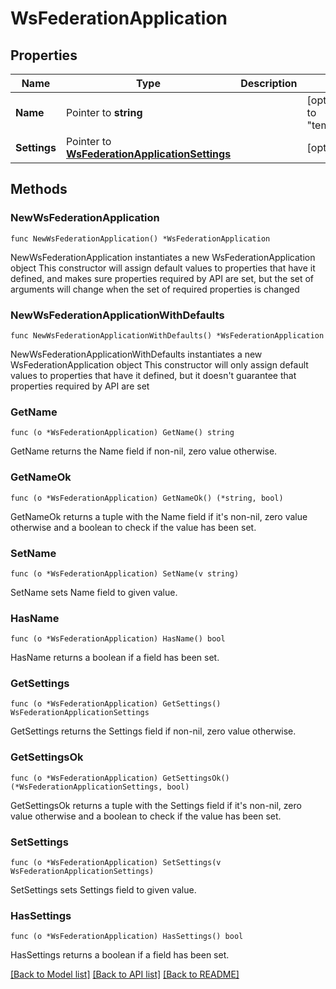 # WsFederationApplication

## Properties

Name | Type | Description | Notes
------------ | ------------- | ------------- | -------------
**Name** | Pointer to **string** |  | [optional] [default to "template_wsfed"]
**Settings** | Pointer to [**WsFederationApplicationSettings**](WsFederationApplicationSettings.md) |  | [optional] 

## Methods

### NewWsFederationApplication

`func NewWsFederationApplication() *WsFederationApplication`

NewWsFederationApplication instantiates a new WsFederationApplication object
This constructor will assign default values to properties that have it defined,
and makes sure properties required by API are set, but the set of arguments
will change when the set of required properties is changed

### NewWsFederationApplicationWithDefaults

`func NewWsFederationApplicationWithDefaults() *WsFederationApplication`

NewWsFederationApplicationWithDefaults instantiates a new WsFederationApplication object
This constructor will only assign default values to properties that have it defined,
but it doesn't guarantee that properties required by API are set

### GetName

`func (o *WsFederationApplication) GetName() string`

GetName returns the Name field if non-nil, zero value otherwise.

### GetNameOk

`func (o *WsFederationApplication) GetNameOk() (*string, bool)`

GetNameOk returns a tuple with the Name field if it's non-nil, zero value otherwise
and a boolean to check if the value has been set.

### SetName

`func (o *WsFederationApplication) SetName(v string)`

SetName sets Name field to given value.

### HasName

`func (o *WsFederationApplication) HasName() bool`

HasName returns a boolean if a field has been set.

### GetSettings

`func (o *WsFederationApplication) GetSettings() WsFederationApplicationSettings`

GetSettings returns the Settings field if non-nil, zero value otherwise.

### GetSettingsOk

`func (o *WsFederationApplication) GetSettingsOk() (*WsFederationApplicationSettings, bool)`

GetSettingsOk returns a tuple with the Settings field if it's non-nil, zero value otherwise
and a boolean to check if the value has been set.

### SetSettings

`func (o *WsFederationApplication) SetSettings(v WsFederationApplicationSettings)`

SetSettings sets Settings field to given value.

### HasSettings

`func (o *WsFederationApplication) HasSettings() bool`

HasSettings returns a boolean if a field has been set.


[[Back to Model list]](../README.md#documentation-for-models) [[Back to API list]](../README.md#documentation-for-api-endpoints) [[Back to README]](../README.md)


